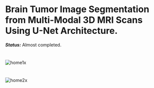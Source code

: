 # Brain Tumor Image Segmentation from Multi-Modal 3D MRI Scans Using U-Net Architecture.


***_Status:_*** Almost completed.


# 
![home1x](https://user-images.githubusercontent.com/111432785/233132935-f1d11396-6404-4603-b2b0-b764651dcb9f.png)


# 

![home2x](https://user-images.githubusercontent.com/111432785/233132958-6f5b9879-1b30-4649-b1f6-2c5832e61528.png)
